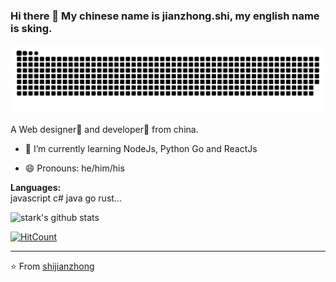 ### Hi there 👋  My chinese name is jianzhong.shi, my english name is sking.

![snake gif](https://github.com/shijianzhong/shijianzhong/blob/output/github-contribution-grid-snake.svg)

A Web designer🌈 and developer🎯 from china.

- 🌱 I’m currently learning NodeJs, Python Go and ReactJs

- 😄 Pronouns: he/him/his


**Languages:**  
javascript c# java go rust...

![stark's github stats](https://github-readme-stats.vercel.app/api?username=shijianzhong&show_icons=true&hide=["issues"])

[![HitCount](http://hits.dwyl.com/shijianzhong/shijianzhong.svg)](http://hits.dwyl.com/shijianzhong/shijianzhong)

---
⭐️ From [shijianzhong](https://github.com/shijianzhong)



<!--
**shijianzhong/shijianzhong** is a ✨ _special_ ✨ repository because its `README.md` (this file) appears on your GitHub profile.

Here are some ideas to get you started:

- 🔭 I’m currently working on ...
- 🌱 I’m currently learning ...
- 👯 I’m looking to collaborate on ...
- 🤔 I’m looking for help with ...
- 💬 Ask me about ...
- 📫 How to reach me: ...
- 😄 Pronouns: ...
- ⚡ Fun fact: ...
-->
